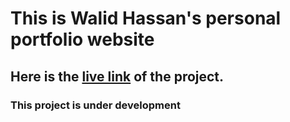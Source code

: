 # This is Walid Hassan's personal portfolio website

## Here is the [live link](http://walid-hassan.vercel.app) of the project.

### This project is under development
